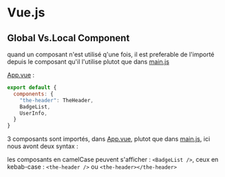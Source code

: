# Vue.js

## Global Vs.Local Component

quand un composant n'est utilisé q'une fois, il est preferable de l'importé depuis le composant qu'il l'utilise plutot que dans [main.js](src/main.js)

[App.vue](src/App.vue) :


```js
export default {
  components: {
    "the-header": TheHeader,
    BadgeList,
    UserInfo,
  }
}  
```

3 composants sont importés, dans [App.vue](src/App.vue), plutot que dans [main.js](src/main.js), ici nous avont deux syntax :

les composants en camelCase peuvent s'afficher : `<BadgeList />`, ceux en kebab-case :  `<the-header />` ou `<the-header></the-header>`
